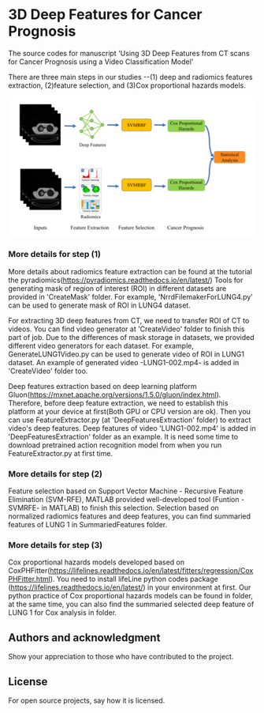 # 3D Deep Features for Cancer Prognosis

The source codes for manuscript 'Using 3D Deep Features from CT scans for Cancer Prognosis using a Video Classification Model'

There are three main steps in our studies --(1) deep and radiomics features extraction, (2)feature selection, and (3)Cox proportional hazards models.

![image text](https://github.com/MaastrichtU-CDS/3d-deep-features-for-cancer-prognosis/blob/main/Image/Figure%201.jpg)

### More details for step (1)

More details about radiomics feature extraction can be found at the tutorial the pyradiomics(https://pyradiomics.readthedocs.io/en/latest/) Tools for generating mask of region of interest (ROI) in different datasets are provided in 'CreateMask' folder. For example, 'NrrdFilemakerForLUNG4.py' can be used to generate mask of ROI in LUNG4 dataset.

For extracting 3D deep features from CT, we need to transfer ROI of CT to videos. You can find video generator at 'CreateVideo' folder to finish this part of job. Due to the differences of mask storage in datasets, we provided different video generators for each dataset. For example, GenerateLUNG1Video.py can be used to generate  video of ROI in LUNG1 dataset. An example of generated video -LUNG1-002.mp4- is added in 'CreateVideo' folder too.

Deep features extraction based on deep learning platform Gluon(https://mxnet.apache.org/versions/1.5.0/gluon/index.html). Therefore, before deep feature extraction, we  need to establish this platform at your device at first(Both GPU or CPU version are ok). Then you can use FeatureExtractor.py (at 'DeepFeaturesExtraction' folder) to  extract video's deep features. Deep features of video 'LUNG1-002.mp4' is added in 'DeepFeaturesExtraction' folder as an example. It is need some time to download  pretrained action recognition model from when you run FeatureExtractor.py at first time.

### More details for step (2)

Feature selection based on Support Vector Machine - Recursive Feature Elimination (SVM-RFE), MATLAB provided well-developed tool (Funtion -SVMRFE- in MATLAB) to finish this selection. Selection based on normalized radiomics features and deep features, you can find summaried features of LUNG 1 in SummariedFeatures folder.

### More details for step (3)
Cox proportional hazards models developed based on CoxPHFitter(https://lifelines.readthedocs.io/en/latest/fitters/regression/CoxPHFitter.html). You need to install lifeLine python codes package (https://lifelines.readthedocs.io/en/latest/) in your environment at first. Our python practice of Cox proportional hazards models can be found in folder, at the same time, you can also find the summaried selected deep feature of LUNG 1 for Cox analysis in folder. 

## Authors and acknowledgment
Show your appreciation to those who have contributed to the project.

## License
For open source projects, say how it is licensed.
